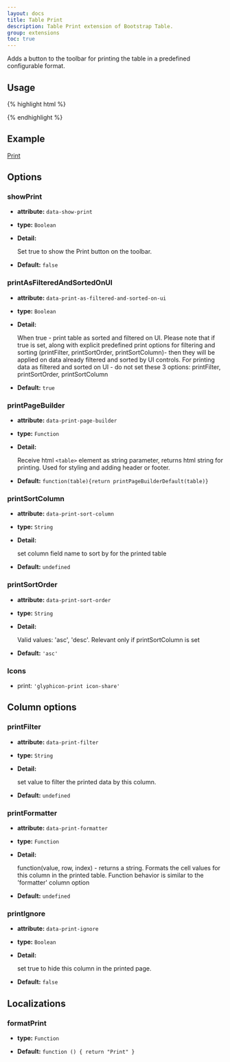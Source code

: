 ```yaml
---
layout: docs
title: Table Print
description: Table Print extension of Bootstrap Table.
group: extensions
toc: true
---
```


Adds a button to the toolbar for printing the table in a predefined configurable format.

## Usage

{% highlight html %}
<script src="extensions/print/bootstrap-table-print.js"></script>
{% endhighlight %}

## Example

[Print](https://examples.bootstrap-table.com/#extensions/print.html)

## Options

### showPrint

- **attribute:** `data-show-print`

- **type:** `Boolean`

- **Detail:**

   Set true to show the Print button on the toolbar.

- **Default:** `false`

### printAsFilteredAndSortedOnUI

- **attribute:** `data-print-as-filtered-and-sorted-on-ui`

- **type:** `Boolean`

- **Detail:**

   When true - print table as sorted and filtered on UI. Please note that if true is set, along with explicit predefined print options for filtering and sorting (printFilter, printSortOrder, printSortColumn)- then they will be applied on data already filtered and sorted by UI controls. For printing data as filtered and sorted on UI - do not set these 3 options: printFilter, printSortOrder, printSortColumn

- **Default:** `true`

### printPageBuilder

- **attribute:** `data-print-page-builder`

- **type:** `Function`

- **Detail:**

   Receive html `<table>` element as string parameter, returns html string for printing. Used for styling and adding header or footer.

- **Default:** `function(table){return printPageBuilderDefault(table)}`

### printSortColumn

- **attribute:** `data-print-sort-column`

- **type:** `String`

- **Detail:**

   set column field name to sort by for the printed table

- **Default:** `undefined`

### printSortOrder

- **attribute:** `data-print-sort-order`

- **type:** `String`

- **Detail:**

   Valid values: 'asc', 'desc'. Relevant only if printSortColumn is set

- **Default:** `'asc'`

### Icons

* print: `'glyphicon-print icon-share'`

## Column options

### printFilter

- **attribute:** `data-print-filter`

- **type:** `String`

- **Detail:**

   set value to filter the printed data by this column.

- **Default:** `undefined`

### printFormatter

- **attribute:** `data-print-formatter`

- **type:** `Function`

- **Detail:**

   function(value, row, index) - returns a string. Formats the cell values for this column in the printed table. Function behavior is similar to the 'formatter' column option

- **Default:** `undefined`

### printIgnore

- **attribute:** `data-print-ignore`

- **type:** `Boolean`

- **Detail:**

   set true to hide this column in the printed page.

- **Default:** `false`

## Localizations

### formatPrint

- **type:** `Function`

- **Default:** `function () { return "Print" }`